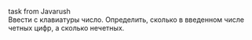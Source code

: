 task from Javarush <br />
Ввести с клавиатуры число. Определить, сколько в введенном числе четных цифр, а сколько нечетных.
